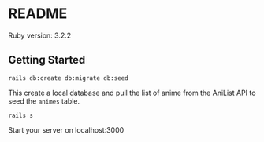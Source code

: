 # README

Ruby version: 3.2.2

## Getting Started

`rails db:create db:migrate db:seed`

This create a local database and pull the list of anime from the AniList API to seed the `animes` table.

`rails s`

Start your server on localhost:3000
